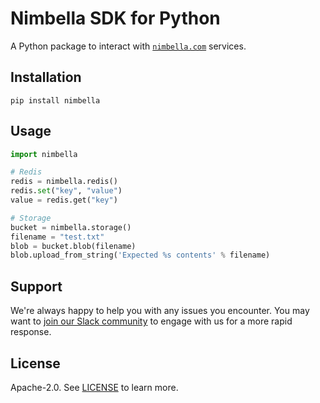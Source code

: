 # Nimbella SDK for Python

A Python package to interact with [`nimbella.com`](https://nimbella.com) services.

## Installation

```
pip install nimbella
```

## Usage

```py
import nimbella

# Redis
redis = nimbella.redis()
redis.set("key", "value")
value = redis.get("key")

# Storage
bucket = nimbella.storage()
filename = "test.txt"
blob = bucket.blob(filename)
blob.upload_from_string('Expected %s contents' % filename)
```

## Support

We're always happy to help you with any issues you encounter. You may want to [join our Slack community](https://nimbella-community.slack.com/) to engage with us for a more rapid response.

## License

Apache-2.0. See [LICENSE](LICENSE) to learn more.
